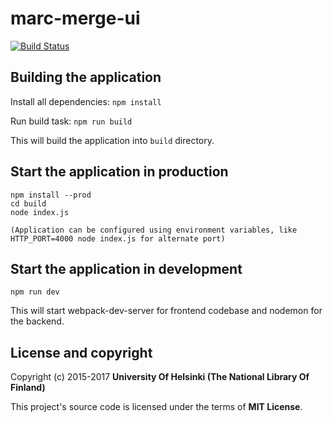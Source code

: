 # marc-merge-ui
[![Build Status](https://travis-ci.org/NatLibFi/marc-merge-ui.svg?branch=master)](https://travis-ci.org/NatLibFi/marc-merge-ui)



## Building the application

Install all dependencies:
`npm install`

Run build task:
`npm run build`

This will build the application into `build` directory.


## Start the application in production

```
npm install --prod
cd build
node index.js

(Application can be configured using environment variables, like HTTP_PORT=4000 node index.js for alternate port)
```

## Start the application in development

`npm run dev`

This will start webpack-dev-server for frontend codebase and nodemon for the backend.

## License and copyright

Copyright (c) 2015-2017 **University Of Helsinki (The National Library Of Finland)**

This project's source code is licensed under the terms of **MIT License**.
